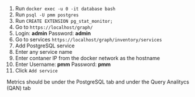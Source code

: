 1. Run `docker exec -u 0 -it database bash`
2. Run `psql -U pmm postgres`
3. Run `CREATE EXTENSION pg_stat_monitor;`
4. Go to `https://localhost/graph/`
5. Login: **admin** Password: **admin**
6. Go to services `https://localhost/graph/inventory/services`
7. Add PostgreSQL service
8. Enter any service name
9. Enter contaner IP from the docker network as the hostname
10. Enter Username: **pmm** Password: **pmm**
11. Click `Add service`

Metrics should be under the PostgreSQL tab and under the Query Analitycs (QAN) tab